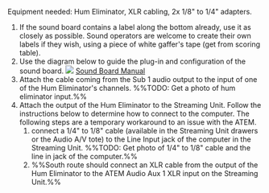 Equipment needed: Hum Eliminator, XLR cabling, 2x 1/8" to 1/4" adapters.
1. If the sound board contains a label along the bottom already, use it as closely as possible. Sound operators are welcome to create their own labels if they wish, using a piece of white gaffer's tape (get from scoring table).
2. Use the diagram below to guide the plug-in and configuration of the sound board.
![](FRC%20AV%20Equipment%20Setup.png)
[Sound Board Manual](https://mediadl.musictribe.com/media/sys_master/he4/hd3/8849525276702.pdf)
3. Attach the cable coming from the Sub 1 audio output to the input of one of the Hum Eliminator's channels.
	%%TODO: Get a photo of hum eliminator input.%%
4. Attach the output of the Hum Eliminator to the Streaming Unit. Follow the instructions below to determine how to connect to the computer. The following steps are a temporary workaround to an issue with the ATEM.
	1.  connect a 1/4" to 1/8" cable (available in the Streaming Unit drawers or the Audio A/V tote) to the Line Input jack of the computer in the Streaming Unit.
		%%TODO: Get photo of 1/4" to 1/8" cable and the line in jack of the computer.%%
	2. %%South route should connect an XLR cable from the output of the Hum Eliminator to the ATEM Audio Aux 1 XLR input on the Streaming Unit.%%